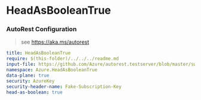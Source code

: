 # HeadAsBooleanTrue
### AutoRest Configuration
> see https://aka.ms/autorest

``` yaml
title: HeadAsBooleanTrue
require: $(this-folder)/../../../readme.md
input-file: https://github.com/Azure/autorest.testserver/blob/master/swagger/head.json
namespace: Azure.HeadAsBooleanTrue
data-plane: true
security: AzureKey
security-header-name: Fake-Subscription-Key
head-as-boolean: true
```
